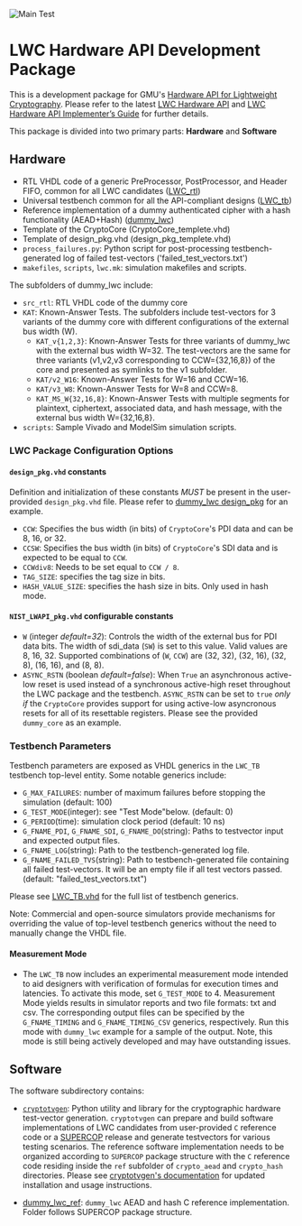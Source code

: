 ![Main Test](https://github.com/GMUCERG/LWC/workflows/Main%20Test/badge.svg?branch=dev)
# LWC Hardware API Development Package
This is a development package for GMU's [Hardware API for Lightweight Cryptography](https://cryptography.gmu.edu/athena/index.php?id=LWC). Please refer to the latest [LWC Hardware API](https://cryptography.gmu.edu/athena/LWC/LWC_HW_API.pdf) and [LWC Hardware API Implementer’s Guide](https://cryptography.gmu.edu/athena/LWC/LWC_HW_Implementers_Guide.pdf) for further details.

This package is divided into two primary parts: **Hardware** and **Software**
## Hardware
* RTL VHDL code of a generic PreProcessor, PostProcessor, and Header FIFO, common for all LWC candidates ([LWC_rtl](hardware/LWC_rtl))
* Universal testbench common for all the API-compliant designs ([LWC_tb](hardware/LWC_tb))
* Reference implementation of a dummy authenticated cipher with a hash functionality (AEAD+Hash) ([dummy_lwc](hardware/dummy_lwc))
* Template of the CryptoCore (CryptoCore_templete.vhd)
* Template of design_pkg.vhd (design_pkg_templete.vhd)
* `process_failures.py`: Python script for post-processing testbench-generated log of failed test-vectors ('failed_test_vectors.txt')
* `makefiles`, `scripts`, `lwc.mk`: simulation makefiles and scripts.

The subfolders of dummy_lwc include:
* `src_rtl`: RTL VHDL code of the dummy core
* `KAT`: Known-Answer Tests. The subfolders include test-vectors for 3 variants of the dummy core with different configurations of the external bus width (W).
    * `KAT_v{1,2,3}`: Known-Answer Tests for three variants of dummy_lwc with the external bus width W=32. The test-vectors are the same for three variants (v1,v2,v3 corresponding to CCW={32,16,8}) of the core and presented as symlinks to the v1 subfolder.
    * `KAT/v2_W16`: Known-Answer Tests for W=16 and CCW=16.
    * `KAT/v3_W8`:  Known-Answer Tests for W=8 and CCW=8.
    * `KAT_MS_W{32,16,8}`: Known-Answer Tests with multiple segments for plaintext, ciphertext, associated data, and hash message, with the external bus width W={32,16,8}.
* `scripts`: Sample Vivado and ModelSim simulation scripts.

### LWC Package Configuration Options

#### `design_pkg.vhd` constants
Definition and initialization of these constants _MUST_ be present in the user-provided `design_pkg.vhd` file. Please refer to [dummy_lwc design_pkg](hardware/dummy_lwc/src_rtl/v1/design_pkg.vhd) for an example.
- `CCW`: Specifies the bus width (in bits) of `CryptoCore`'s PDI data and can be 8, 16, or 32. 
- `CCSW`: Specifies the bus width (in bits) of `CryptoCore`'s SDI data and is expected to be equal to `CCW`.
- `CCWdiv8`: Needs to be set equal to `CCW / 8`.
- `TAG_SIZE`: specifies the tag size in bits.
- `HASH_VALUE_SIZE`: specifies the hash size in bits. Only used in hash mode.
 
#### `NIST_LWAPI_pkg.vhd` configurable constants
- `W` (integer *default=32*): Controls the width of the external bus for PDI data bits. The width of sdi_data (`SW`) is set to this value. Valid values are 8, 16, 32.
  Supported combinations of (`W`, `CCW`) are (32, 32), (32, 16), (32, 8), (16, 16), and (8, 8).
- `ASYNC_RSTN` (boolean *default=false*): When `True` an asynchronous active-low reset is used instead of a synchronous active-high reset throughout the LWC package and the testbench. `ASYNC_RSTN` can be set to `true` _only if_ the `CryptoCore` provides support for using active-low asyncronous resets for all of its resettable registers. Please see the provided `dummy_core` as an example.

### Testbench Parameters
Testbench parameters are exposed as VHDL generics in the `LWC_TB` testbench top-level entity.
Some notable generics include:
- `G_MAX_FAILURES`: number of maximum failures before stopping the simulation (default: 100)
- `G_TEST_MODE`(integer): see "Test Mode"below. (default: 0)
- `G_PERIOD`(time): simulation clock period (default: 10 ns)
- `G_FNAME_PDI`, `G_FNAME_SDI`, `G_FNAME_DO`(string): Paths to testvector input and expected output files.
- `G_FNAME_LOG`(string): Path to the testbench-generated log file.
- `G_FNAME_FAILED_TVS`(string): Path to testbench-generated file containing all failed test-vectors. It will be an empty file if all test vectors passed. (default: "failed_test_vectors.txt")

Please see [LWC_TB.vhd](hardware/LWC_tb/LWC_TB.vhd) for the full list of testbench generics.

Note: Commercial and open-source simulators provide mechanisms for overriding the value of top-level testbench generics without the need to manually change the VHDL file.

#### Measurement Mode
- The `LWC_TB` now includes an experimental measurement mode intended to aid designers with verification of formulas for execution times and latencies. To activate this mode, set `G_TEST_MODE` to 4. Measurement Mode yields results in simulator reports and two file formats: txt and csv. The corresponding output files can be specified by the `G_FNAME_TIMING` and `G_FNAME_TIMING_CSV` generics, respectively.  Run this mode with `dummy_lwc` example for a sample of the output. Note, this mode is still being actively developed and may have outstanding issues.

## Software
The software subdirectory contains:
* [`cryptotvgen`](software/cryptotvgen): Python utility and library for the cryptographic hardware test-vector generation.
  `cryptotvgen` can prepare and build software implementations of LWC candidates from user-provided `C` reference code or a [SUPERCOP](https://bench.cr.yp.to/supercop.html) release and generate testvectors for various testing scenarios. The reference software implementation needs to be organized according to `SUPERCOP` package structure with the `C` reference code residing inside the `ref` subfolder of `crypto_aead` and `crypto_hash` directories. Please see [cryptotvgen's documentation](software/cryptotvgen/README.md) for updated installation and usage instructions.

* [dummy_lwc_ref](software/dummy_lwc_ref): `dummy_lwc` AEAD and hash C reference implementation. Folder follows SUPERCOP package structure.

